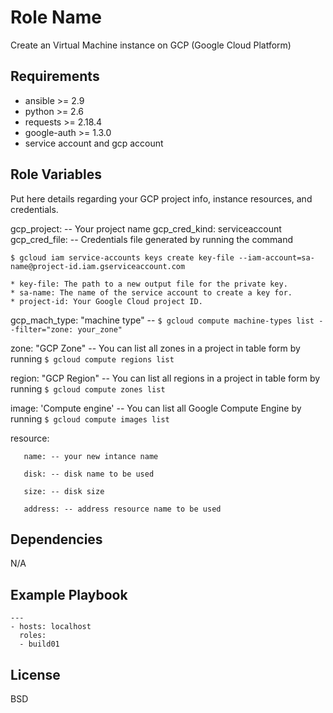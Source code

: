 Role Name
=========

Create an Virtual Machine instance on GCP (Google Cloud Platform)

Requirements
------------

* ansible >= 2.9
* python >= 2.6
* requests >= 2.18.4
* google-auth >= 1.3.0
* service account and gcp account

Role Variables
--------------

Put here details regarding your GCP project info, instance resources, and credentials.    

gcp_project: -- Your project name
gcp_cred_kind: serviceaccount
gcp_cred_file: -- Credentials file generated by running the command 

``` $ gcloud iam service-accounts keys create key-file --iam-account=sa-name@project-id.iam.gserviceaccount.com ```

	* key-file: The path to a new output file for the private key.
	* sa-name: The name of the service account to create a key for.
	* project-id: Your Google Cloud project ID.  

gcp_mach_type: "machine type" -- ``` $ gcloud compute machine-types list --filter="zone: your_zone" ```

zone: "GCP Zone" -- You can list all zones in a project in table form by running ``` $ gcloud compute regions list ```

region: "GCP Region" -- You can list all regions in a project in table form by running ``` $ gcloud compute zones list ```

image: 'Compute engine' -- You can list all Google Compute Engine by running ``` $ gcloud compute images list ```

resource:
       
       name: -- your new intance name
       
       disk: -- disk name to be used 
       
       size: -- disk size
       
       address: -- address resource name to be used

Dependencies
------------

N/A

Example Playbook
----------------

```
---
- hosts: localhost
  roles:
  - build01
```

License
-------

BSD
